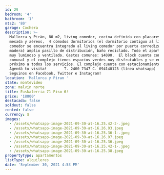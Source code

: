 ```yaml
---
id: 29
bedroom: '4'
bathroom: '1'
mts2: '80'
garage: Cochera
description: >-
  Mallorca y Piràn, 80 m2, living comedor, cocina definida con placares bajo
  mesada y aéreos,  4 cómodos dormitorios (el dormitorio contiguo al living
  comedor se encuentra integrado al living comedor por puerta corrediza de
  madera) amplio pasillo de distribución, baño reciclado. Todo el apartamento es
  muy luminoso y ventilado. Gastos comunes: $4090.  El block cuenta con salón
  comunal y el complejo tienes espacios verdes muy disfrutables y se encuentra
  próximo a todos los servicios. El complejo cuenta con estacionamiento.   
  Agendá tu visita!        T. 2400 7347 C. 094140123 (línea whatsapp)    
  Seguinos en Facebook, Twitter e Instagram! 
location: 'Mallorca y Piran '
state: montevideo
zone: malvin norte
title: Euskalerria 71 Piso 6!
price: '18000'
destacada: false
soldout: false
rented: false
currency: $
images:
  - /assets/whatsapp-image-2021-09-30-at-16.25.42-2-.jpeg
  - /assets/whatsapp-image-2021-09-30-at-16.26.03.jpeg
  - /assets/whatsapp-image-2021-09-30-at-16.25.36-1-.jpeg
  - /assets/whatsapp-image-2021-09-30-at-16.26.07.jpeg
  - /assets/whatsapp-image-2021-09-30-at-16.25.36.jpeg
  - /assets/whatsapp-image-2021-09-30-at-16.25.42-1-.jpeg
  - /assets/whatsapp-image-2021-09-30-at-16.25.38.jpeg
propertyType: apartamentos
listType: alquileres
date: 'September 30, 2021 4:53 PM'
---
```


